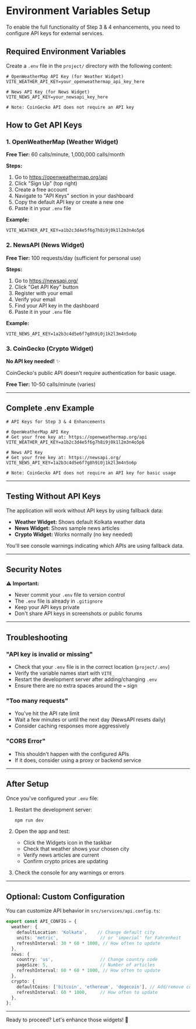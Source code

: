 # Environment Variables Setup

To enable the full functionality of Step 3 & 4 enhancements, you need to configure API keys for external services.

## Required Environment Variables

Create a `.env` file in the `project/` directory with the following content:

```env
# OpenWeatherMap API Key (for Weather Widget)
VITE_WEATHER_API_KEY=your_openweathermap_api_key_here

# News API Key (for News Widget)
VITE_NEWS_API_KEY=your_newsapi_key_here

# Note: CoinGecko API does not require an API key
```

## How to Get API Keys

### 1. OpenWeatherMap (Weather Widget)

**Free Tier:** 60 calls/minute, 1,000,000 calls/month

**Steps:**
1. Go to https://openweathermap.org/api
2. Click "Sign Up" (top right)
3. Create a free account
4. Navigate to "API Keys" section in your dashboard
5. Copy the default API key or create a new one
6. Paste it in your `.env` file

**Example:**
```env
VITE_WEATHER_API_KEY=a1b2c3d4e5f6g7h8i9j0k1l2m3n4o5p6
```

### 2. NewsAPI (News Widget)

**Free Tier:** 100 requests/day (sufficient for personal use)

**Steps:**
1. Go to https://newsapi.org/
2. Click "Get API Key" button
3. Register with your email
4. Verify your email
5. Find your API key in the dashboard
6. Paste it in your `.env` file

**Example:**
```env
VITE_NEWS_API_KEY=1a2b3c4d5e6f7g8h9i0j1k2l3m4n5o6p
```

### 3. CoinGecko (Crypto Widget)

**No API key needed!** ✨

CoinGecko's public API doesn't require authentication for basic usage.

**Free Tier:** 10-50 calls/minute (varies)

---

## Complete .env Example

```env
# API Keys for Step 3 & 4 Enhancements

# OpenWeatherMap API Key
# Get your free key at: https://openweathermap.org/api
VITE_WEATHER_API_KEY=a1b2c3d4e5f6g7h8i9j0k1l2m3n4o5p6

# News API Key
# Get your free key at: https://newsapi.org/
VITE_NEWS_API_KEY=1a2b3c4d5e6f7g8h9i0j1k2l3m4n5o6p

# Note: CoinGecko API does not require an API key for basic usage
```

---

## Testing Without API Keys

The application will work without API keys by using fallback data:

- **Weather Widget:** Shows default Kolkata weather data
- **News Widget:** Shows sample news articles
- **Crypto Widget:** Works normally (no key needed)

You'll see console warnings indicating which APIs are using fallback data.

---

## Security Notes

⚠️ **Important:**
- Never commit your `.env` file to version control
- The `.env` file is already in `.gitignore`
- Keep your API keys private
- Don't share API keys in screenshots or public forums

---

## Troubleshooting

### "API key is invalid or missing"
- Check that your `.env` file is in the correct location (`project/.env`)
- Verify the variable names start with `VITE_`
- Restart the development server after adding/changing `.env`
- Ensure there are no extra spaces around the `=` sign

### "Too many requests"
- You've hit the API rate limit
- Wait a few minutes or until the next day (NewsAPI resets daily)
- Consider caching responses more aggressively

### "CORS Error"
- This shouldn't happen with the configured APIs
- If it does, consider using a proxy or backend service

---

## After Setup

Once you've configured your `.env` file:

1. Restart the development server:
   ```bash
   npm run dev
   ```

2. Open the app and test:
   - Click the Widgets icon in the taskbar
   - Check that weather shows your chosen city
   - Verify news articles are current
   - Confirm crypto prices are updating

3. Check the console for any warnings or errors

---

## Optional: Custom Configuration

You can customize API behavior in `src/services/api.config.ts`:

```typescript
export const API_CONFIG = {
  weather: {
    defaultLocation: 'Kolkata',    // Change default city
    units: 'metric',                // or 'imperial' for Fahrenheit
    refreshInterval: 30 * 60 * 1000, // How often to update
  },
  news: {
    country: 'us',                  // Change country code
    pageSize: 5,                    // Number of articles
    refreshInterval: 60 * 60 * 1000, // How often to update
  },
  crypto: {
    defaultCoins: ['bitcoin', 'ethereum', 'dogecoin'], // Add/remove coins
    refreshInterval: 60 * 1000,     // How often to update
  },
};
```

---

Ready to proceed? Let's enhance those widgets! 🚀



